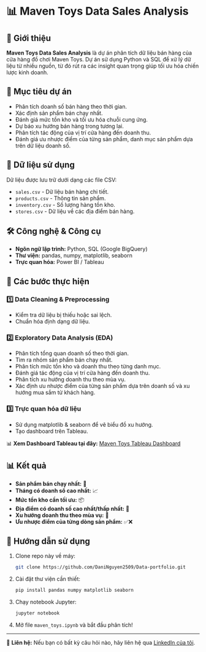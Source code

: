 # 📊 Maven Toys Data Sales Analysis

## 📝 Giới thiệu
**Maven Toys Data Sales Analysis** là dự án phân tích dữ liệu bán hàng của cửa hàng đồ chơi Maven Toys. Dự án sử dụng Python và SQL để xử lý dữ liệu từ nhiều nguồn, từ đó rút ra các insight quan trọng giúp tối ưu hóa chiến lược kinh doanh.

## 🎯 Mục tiêu dự án
- Phân tích doanh số bán hàng theo thời gian.
- Xác định sản phẩm bán chạy nhất.
- Đánh giá mức tồn kho và tối ưu hóa chuỗi cung ứng.
- Dự báo xu hướng bán hàng trong tương lai.
- Phân tích tác động của vị trí cửa hàng đến doanh thu.
- Đánh giá ưu nhược điểm của từng sản phẩm, danh mục sản phẩm dựa trên dữ liệu doanh số.

## 📂 Dữ liệu sử dụng
Dữ liệu được lưu trữ dưới dạng các file CSV:
- `sales.csv` - Dữ liệu bán hàng chi tiết.
- `products.csv` - Thông tin sản phẩm.
- `inventory.csv` - Số lượng hàng tồn kho.
- `stores.csv` - Dữ liệu về các địa điểm bán hàng.

## 🛠 Công nghệ & Công cụ
- **Ngôn ngữ lập trình:** Python, SQL (Google BigQuery)
- **Thư viện:** pandas, numpy, matplotlib, seaborn
- **Trực quan hóa:** Power BI / Tableau

## 📌 Các bước thực hiện
### 1️⃣ Data Cleaning & Preprocessing
- Kiểm tra dữ liệu bị thiếu hoặc sai lệch.
- Chuẩn hóa định dạng dữ liệu.

### 2️⃣ Exploratory Data Analysis (EDA)
- Phân tích tổng quan doanh số theo thời gian.
- Tìm ra nhóm sản phẩm bán chạy nhất.
- Phân tích mức tồn kho và doanh thu theo từng danh mục.
- Đánh giá tác động của vị trí cửa hàng đến doanh thu.
- Phân tích xu hướng doanh thu theo mùa vụ.
- Xác định ưu nhược điểm của từng sản phẩm dựa trên doanh số và xu hướng mua sắm từ khách hàng.

### 3️⃣ Trực quan hóa dữ liệu
- Sử dụng matplotlib & seaborn để vẽ biểu đồ xu hướng.
- Tạo dashboard trên Tableau.

📊 **Xem Dashboard Tableau tại đây:** [Maven Toys Tableau Dashboard](https://public.tableau.com/app/profile/thao.nguyen8096/viz/MavenToys3/DB3)

## 📊 Kết quả
- **Sản phẩm bán chạy nhất:** 🚀
- **Tháng có doanh số cao nhất:** 📈
- **Mức tồn kho cần tối ưu:** 📦
- **Địa điểm có doanh số cao nhất/thấp nhất:** 📍
- **Xu hướng doanh thu theo mùa vụ:** 📆
- **Ưu nhược điểm của từng dòng sản phẩm:** ✅❌

## 🚀 Hướng dẫn sử dụng
1. Clone repo này về máy:
   ```bash
   git clone https://github.com/DaniNguyen2509/Data-portfolio.git
   ```
2. Cài đặt thư viện cần thiết:
   ```bash
   pip install pandas numpy matplotlib seaborn
   ```
3. Chạy notebook Jupyter:
   ```bash
   jupyter notebook
   ```
4. Mở file `maven_toys.ipynb` và bắt đầu phân tích!

---
📌 **Liên hệ:** Nếu bạn có bất kỳ câu hỏi nào, hãy liên hệ qua [LinkedIn của tôi](https://www.linkedin.com/in/th%E1%BA%A3o-nguy%E1%BB%85n-16b7ba165/).
